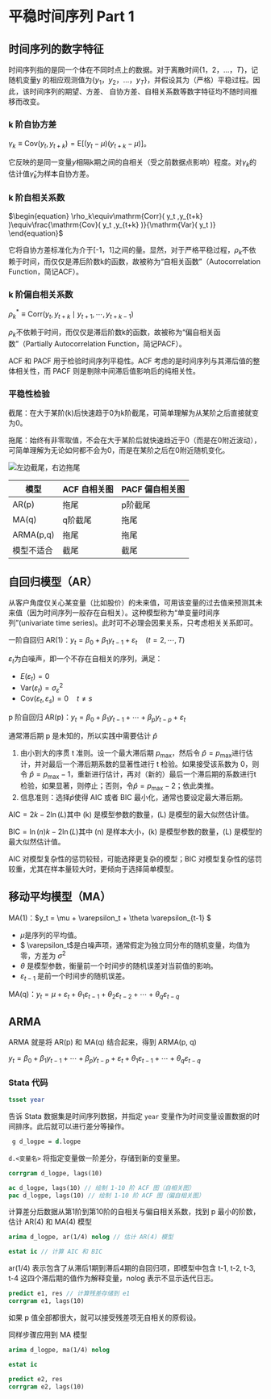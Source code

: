 # 平稳时间序列 Part 1



## 时间序列的数字特征

时间序列指的是同一个体在不同时点上的数据。对于离散时间$\{1，2，…，T\}$，记随机变量y 的相应观测值为$\{y_1，y_2，…，y_T\}$，并假设其为（严格）平稳过程。因此，该时间序列的期望、方差、 自协方差、自相关系数等数字特征均不随时间推移而改变。



### k 阶自协方差

$\gamma_{k}\equiv\mathrm{Cov}( y_{t} ,y_{t+k} ) =\mathrm{E}\left[ ( y_{t} -\mu ) ( y_{t+k} -\mu ) \right]$。

它反映的是同一变量$y$相隔k期之间的自相关（受之前数据点影响）程度。对$\gamma_k$的估计值$\hat{\gamma}_k$为样本自协方差。



### k 阶自相关系数

$\begin{equation}
    \rho_k\equiv\mathrm{Corr}( y_t ,y_{t+k} )\equiv\frac{\mathrm{Cov}( y_t ,y_{t+k} )}{\mathrm{Var}( y_t )}
\end{equation}$

它将自协方差标准化为介于[-1，1]之间的量。显然，对于严格平稳过程，$\rho_k$不依赖于时间，而仅仅是滞后阶数k的函数，故被称为“自相关函数”（Autocorrelation Function，简记ACF）。



### k 阶偏自相关系数

$\rho_k^*\equiv\mathrm{Corr}(y_t,y_{t+k}\mid y_{t+1},\cdots,y_{t+k-1})$

$\rho_k$不依赖于时间，而仅仅是滞后阶数k的函数，故被称为“偏自相关函数”（Partially Autocorrelation Function，简记PACF）。

ACF 和 PACF 用于检验时间序列平稳性。ACF 考虑的是时间序列与其滞后值的整体相关性，而 PACF 则是剔除中间滞后值影响后的纯相关性。



### 平稳性检验

截尾：在大于某阶(k)后快速趋于0为k阶截尾，可简单理解为从某阶之后直接就变为0。

拖尾：始终有非零取值，不会在大于某阶后就快速趋近于0（而是在0附近波动），可简单理解为无论如何都不会为0，而是在某阶之后在0附近随机变化。

![左边截尾，右边拖尾](./20_1.png)

| 模型       | ACF 自相关图 | PACF 偏自相关图 |
| ---------- | ------------ | --------------- |
| AR(p)      | 拖尾         | p阶截尾         |
| MA(q)      | q阶截尾      | 拖尾            |
| ARMA(p,q)  | 拖尾         | 拖尾            |
| 模型不适合 | 截尾         | 截尾            |



## 自回归模型（AR）

从客户角度仅关心某变量（比如股价）的未来值，可用该变量的过去值来预测其未来值（因为时间序列一般存在自相关）。这种模型称为“单变量时间序列”(univariate time series)。此时可不必理会因果关系，只考虑相关关系即可。

一阶自回归 AR(1)：$y_{t}=\beta_{0}+\beta_{1}y_{t-1}+\varepsilon_{t}\quad( t=2 ,\cdots,T )$

$\varepsilon_t$为白噪声，即一个不存在自相关的序列，满足：

- $E(\varepsilon_t)=0$
- $\text{Var} \left( \varepsilon_{t} \right) =\sigma_{\varepsilon}^{2}$
- $\text{Cov} \left( \varepsilon_{t} ,\varepsilon_{s} \right) =0\quad t\neq s$

p 阶自回归 AR(p)：$y_{t}=\beta_{0}+\beta_{1}y_{t-1}+\cdots+\beta_{p}y_{t-p}+\varepsilon_{t}$

通常滞后期 p 是未知的，所以实践中需要估计 $\hat{p}$

1. 由小到大的序贯 t 准则。设一个最大滞后期 $p_{\max}$，然后令 $\hat{p}=p_\max$进行估计，并对最后一个滞后期系数的显著性进行 t 检验。如果接受该系数为 0，则令 $\hat{p}=p_{\max}-1$，重新进行估计，再对（新的）最后一个滞后期的系数进行t检验，如果显著，则停止；否则，令$\hat{p}=p_{\max}-2$；依此类推。
2. 信息准则：选择$\hat{p}$使得 AIC 或者 BIC 最小化，通常也要设定最大滞后期。

$\text{AIC} = 2k - 2\ln(L)$其中 (k) 是模型参数的数量，(L) 是模型的最大似然估计值。

$\text{BIC} = \ln(n)k - 2\ln(L)$其中 (n) 是样本大小，(k) 是模型参数的数量，(L) 是模型的最大似然估计值。

AIC 对模型复杂性的惩罚较轻，可能选择更复杂的模型；BIC 对模型复杂性的惩罚较重，尤其在样本量较大时，更倾向于选择简单模型。



## 移动平均模型（MA）

MA(1)：$y_t = \mu + \varepsilon_t + \theta \varepsilon_{t-1} $

- $\mu$是序列的平均值。
- $ \varepsilon_t$是白噪声项，通常假定为独立同分布的随机变量，均值为零，方差为 $\sigma^2$
- $\theta$ 是模型参数，衡量前一个时间步的随机误差对当前值的影响。
- $\varepsilon_{t-1}$ 是前一个时间步的随机误差。

MA(q)：$y_{t}=\mu+\varepsilon_{t}+\theta_{1}\varepsilon_{t-1}+\theta_{2}\varepsilon_{t-2}+\cdots+\theta_{q}\varepsilon_{t-q}$



## ARMA

ARMA 就是将 AR(p) 和 MA(q) 结合起来，得到 ARMA(p, q)

$y_{t}=\beta_{0}+\beta_{1}y_{t-1}+\cdots+\beta_{p}y_{t-p}+\varepsilon_{t}+\theta_{1}\varepsilon_{t-1}+\cdots+\theta_{q}\varepsilon_{t-q}$



### Stata 代码

```stata
tsset year
```

告诉 Stata 数据集是时间序列数据，并指定 `year` 变量作为时间变量设置数据的时间排序。此后就可以进行差分等操作。

```stata
 g d_logpe = d.logpe
```

`d.<变量名>` 将指定变量做一阶差分，存储到新的变量里。

```stata
corrgram d_logpe, lags(10)

ac d_logpe, lags(10) // 绘制 1-10 阶 ACF 图（自相关图）
pac d_logpe, lags(10) // 绘制 1-10 阶 ACF 图（偏自相关图）
```

计算差分后数据从第1阶到第10阶的自相关与偏自相关系数，找到 p 最小的阶数，估计 AR(4) 和 MA(4) 模型

``` stata
arima d_logpe, ar(1/4) nolog // 估计 AR(4) 模型

estat ic // 计算 AIC 和 BIC
```

ar(1/4) 表示包含了从滞后1期到滞后4期的自回归项，即模型中包含 t-1, t-2, t-3, t-4 这四个滞后期的值作为解释变量，nolog 表示不显示迭代日志。

```stata
predict e1, res // 计算残差存储到 e1
corrgram e1, lags(10)
```

如果 p 值全部都很大，就可以接受残差项无自相关的原假设。

同样步骤应用到 MA 模型

```stata
arima d_logpe, ma(1/4) nolog

estat ic

predict e2, res
corrgram e2, lags(10)
```



 
